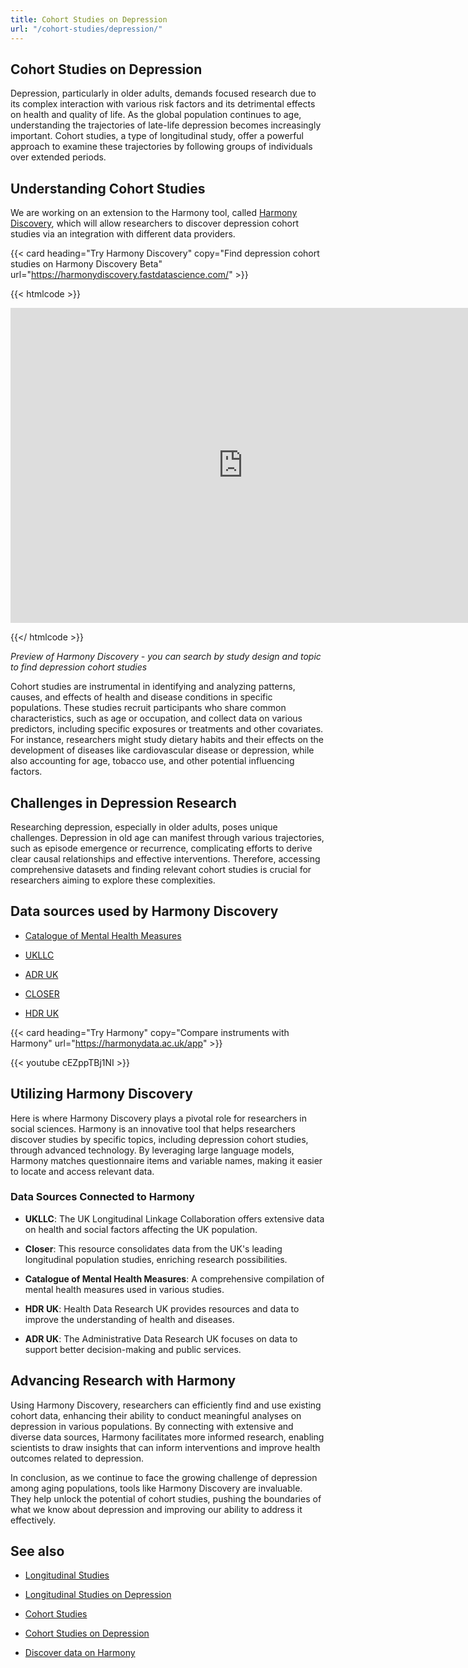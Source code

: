```yaml
---
title: Cohort Studies on Depression
url: "/cohort-studies/depression/"
---
```


## Cohort Studies on Depression



Depression, particularly in older adults, demands focused research due to its complex interaction with various risk factors and its detrimental effects on health and quality of life. As the global population continues to age, understanding the trajectories of late-life depression becomes increasingly important. Cohort studies, a type of longitudinal study, offer a powerful approach to examine these trajectories by following groups of individuals over extended periods.

## Understanding Cohort Studies

We are working on an extension to the Harmony tool, called [Harmony Discovery](https://harmonydiscovery.fastdatascience.com/), which will allow researchers to discover depression cohort studies via an integration with different data providers.


{{< card heading="Try Harmony Discovery" copy="Find depression cohort studies on Harmony Discovery Beta" url="https://harmonydiscovery.fastdatascience.com/" >}}

{{< htmlcode >}}

<iframe src="https://www.veed.io/embed/b8eb93ee-5cca-4b09-8b5d-34b614cb0f58" width="744" height="504" frameborder="0" title="Harmony Discovery Beta" webkitallowfullscreen mozallowfullscreen allowfullscreen></iframe>

{{</ htmlcode >}}

*Preview of Harmony Discovery - you can search by study design and topic to find  depression cohort studies*


Cohort studies are instrumental in identifying and analyzing patterns, causes, and effects of health and disease conditions in specific populations. These studies recruit participants who share common characteristics, such as age or occupation, and collect data on various predictors, including specific exposures or treatments and other covariates. For instance, researchers might study dietary habits and their effects on the development of diseases like cardiovascular disease or depression, while also accounting for age, tobacco use, and other potential influencing factors.

## Challenges in Depression Research

Researching depression, especially in older adults, poses unique challenges. Depression in old age can manifest through various trajectories, such as episode emergence or recurrence, complicating efforts to derive clear causal relationships and effective interventions. Therefore, accessing comprehensive datasets and finding relevant cohort studies is crucial for researchers aiming to explore these complexities.

## Data sources used by Harmony Discovery

* [Catalogue of Mental Health Measures](https://www.cataloguementalhealth.ac.uk/)

* [UKLLC](https://explore.ukllc.ac.uk)

* [ADR UK](https://www.adruk.org/data-access/data-catalogue/)

* [CLOSER](https://closer.ac.uk/)

* [HDR UK](https://www.healthdatagateway.org/)

{{< card heading="Try Harmony" copy="Compare instruments with Harmony" url="https://harmonydata.ac.uk/app" >}}

{{< youtube cEZppTBj1NI >}}



## Utilizing Harmony Discovery

Here is where Harmony Discovery plays a pivotal role for researchers in social sciences. Harmony is an innovative tool that helps researchers discover studies by specific topics, including depression cohort studies, through advanced technology. By leveraging large language models, Harmony matches questionnaire items and variable names, making it easier to locate and access relevant data.

### Data Sources Connected to Harmony

- **UKLLC**: The UK Longitudinal Linkage Collaboration offers extensive data on health and social factors affecting the UK population.
  
- **Closer**: This resource consolidates data from the UK's leading longitudinal population studies, enriching research possibilities.
  
- **Catalogue of Mental Health Measures**: A comprehensive compilation of mental health measures used in various studies.
  
- **HDR UK**: Health Data Research UK provides resources and data to improve the understanding of health and diseases.
  
- **ADR UK**: The Administrative Data Research UK focuses on data to support better decision-making and public services.

## Advancing Research with Harmony

Using Harmony Discovery, researchers can efficiently find and use existing cohort data, enhancing their ability to conduct meaningful analyses on depression in various populations. By connecting with extensive and diverse data sources, Harmony facilitates more informed research, enabling scientists to draw insights that can inform interventions and improve health outcomes related to depression.

In conclusion, as we continue to face the growing challenge of depression among aging populations, tools like Harmony Discovery are invaluable. They help unlock the potential of cohort studies, pushing the boundaries of what we know about depression and improving our ability to address it effectively.

## See also

* [Longitudinal Studies](/longitudinal-studies/)

* [Longitudinal Studies on Depression](/longitudinal-studies/depression/)

* [Cohort Studies](/cohort-studies/)

* [Cohort Studies on Depression](/cohort-studies/depression/)

* [Discover data on Harmony](/discover-data/)